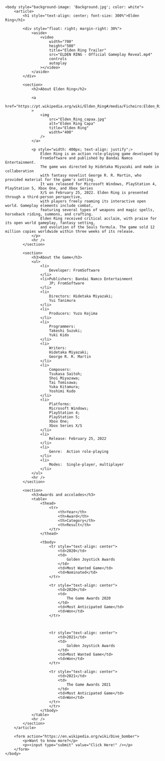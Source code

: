 <!DOCTYPE html>
<html>
    <head>
        <meta charset="utf-8" />
        <meta http-equiv="Content-type" content="text/html; charset=utf-8" />
        <meta name="viewport" content="width=device-width, initial-scale=1" />
        <title>Elden Ring</title>
    </head>

    <body style="background-image: 'Background.jpg'; color: white">
        <article>
            <h1 style="text-align: center; font-size: 300%">Elden Ring</h1>

            <div style="float: right; margin-right: 30%">
                <aside>
                    <video
                        width="700"
                        height="500"
                        title="Elden Ring Trailer"
                        src="ELDEN RING - Official Gameplay Reveal.mp4"
                        controls
                        autoplay
                    ></video>
                </aside>
            </div>

            <section>
                <h2>About Elden Ring</h2>

                <a
                    href="https://pt.wikipedia.org/wiki/Elden_Ring#/media/Ficheiro:Elden_Ring_capa.jpg"
                >
                    <img
                        src="Elden_Ring_capaa.jpg"
                        alt="Elden Ring Capa"
                        title="Elden Ring"
                        width="400"
                    />
                </a>

                <p style="width: 400px; text-align: justify";>
                    Elden Ring is an action role-playing game developed by 
					FromSoftware and published by Bandai Namco Entertainment. 
					The game was directed by Hidetaka Miyazaki and made in collaboration 
					with fantasy novelist George R. R. Martin, who provided material for the game's setting.
					It was released for Microsoft Windows, PlayStation 4, PlayStation 5, Xbox One, and Xbox Series 
					X/S on February 25, 2022. Elden Ring is presented through a third-person perspective,
					with players freely roaming its interactive open world. Gameplay elements include combat, 
					featuring several types of weapons and magic spells, horseback riding, summons, and crafting.
					Elden Ring received critical acclaim, with praise for its open world gameplay, fantasy setting,
					and evolution of the Souls formula. The game sold 12 million copies worldwide within three weeks of its release.
                </p>
                <hr />
            </section>

            <section>
                <h3>About the Game</h3>
                <ul>
                    <li>
                        Developer: FromSoftware
                    </li>
                    <li>Publishers: Bandai Namco Entertainment
						JP; FromSoftware 
					</li>
                    <li>
                        Directors: Hidetaka Miyazaki;
						Yui Tanimura
                    </li>
					<li>
						Producers: Yuzo Kojima
					</li>
					<li>
						Programmers:	
						Takeshi Suzuki;
						Yuki Kido
					</li>
					<li>
						Writers:	
						Hidetaka Miyazaki;
						George R. R. Martin
					</li>
					<li>
						Composers:	
						Tsukasa Saitoh;
						Shoi Miyazawa;
						Tai Tomisawa;
						Yuka Kitamura;
						Yoshimi Kudo
					</li>
					<li>
						Platforms:	
						Microsoft Windows;
						PlayStation 4;
						PlayStation 5;
						Xbox One;
						Xbox Series X/S
					</li>
					<li>
						Release: February 25, 2022
					</li>
					<li>
						Genre:	Action role-playing
					</li>
					<li>
						Modes:	Single-player, multiplayer
					</li>
                </ul>
                <hr />
            </section>

            <section>
				<h3>Awards and accolades</h3>
                <table>
                    <thead>
                        <tr>
                            <th>Year</th>
                            <th>Award</th>
                            <th>Category</th>
							<th>Result</th>
                        </tr>
                    </thead>

                    <tbody>
                        <tr style="text-align: center">
                            <td>2020</td>
                            <td>
                                Golden Joystick Awards
                            </td>
                            <td>Most Wanted Game</td>
							<td>Nominated</td>
                        </tr>
						
						<tr style="text-align: center">
                            <td>2020</td>
                            <td>
                                The Game Awards 2020	
                            </td>
                            <td>Most Anticipated Game</td>
							<td>Won</td>
                        </tr>
						


                        <tr style="text-align: center">
                            <td>2021</td>
                            <td>
                                Golden Joystick Awards
                            </td>
                            <td>Most Wanted Game</td>
							<td>Won</td>
                        </tr>

						<tr style="text-align: center">
                            <td>2021</td>
                            <td>
                                The Game Awards 2021	
                            </td>
                            <td>Most Anticipated Game</td>
							<td>Won</td>
                        </tr>
                        </tr>
                    </tbody>
                </table>
                <hr />
            </section>
        </article>

        <form action="https://en.wikipedia.org/wiki/Dive_bomber">
            <p>Want to know more?</p>
            <p><input type="submit" value="Click Here!" /></p>
        </form>
    </body>
</html>
